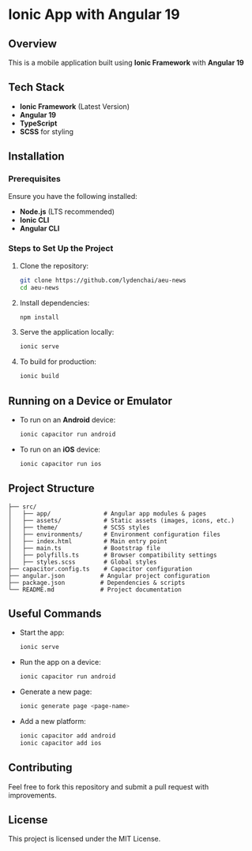# Ionic App with Angular 19

## Overview
This is a mobile application built using **Ionic Framework** with **Angular 19**

## Tech Stack
- **Ionic Framework** (Latest Version)
- **Angular 19**
- **TypeScript**
- **SCSS** for styling

## Installation
### Prerequisites
Ensure you have the following installed:
- **Node.js** (LTS recommended)
- **Ionic CLI**
- **Angular CLI**

### Steps to Set Up the Project
1. Clone the repository:
   ```sh
   git clone https://github.com/lydenchai/aeu-news
   cd aeu-news
   ```
2. Install dependencies:
   ```sh
   npm install
   ```
3. Serve the application locally:
   ```sh
   ionic serve
   ```
4. To build for production:
   ```sh
   ionic build
   ```

## Running on a Device or Emulator
- To run on an **Android** device:
  ```sh
  ionic capacitor run android
  ```
- To run on an **iOS** device:
  ```sh
  ionic capacitor run ios
  ```

## Project Structure
```
├── src/
│   ├── app/               # Angular app modules & pages
│   ├── assets/            # Static assets (images, icons, etc.)
│   ├── theme/             # SCSS styles
│   ├── environments/      # Environment configuration files
│   ├── index.html         # Main entry point
│   ├── main.ts            # Bootstrap file
│   ├── polyfills.ts       # Browser compatibility settings
│   ├── styles.scss        # Global styles
├── capacitor.config.ts    # Capacitor configuration
├── angular.json          # Angular project configuration
├── package.json          # Dependencies & scripts
└── README.md             # Project documentation
```

## Useful Commands
- Start the app:
  ```sh
  ionic serve
  ```
- Run the app on a device:
  ```sh
  ionic capacitor run android
  ```
- Generate a new page:
  ```sh
  ionic generate page <page-name>
  ```
- Add a new platform:
  ```sh
  ionic capacitor add android
  ionic capacitor add ios
  ```

## Contributing
Feel free to fork this repository and submit a pull request with improvements.

## License
This project is licensed under the MIT License.

